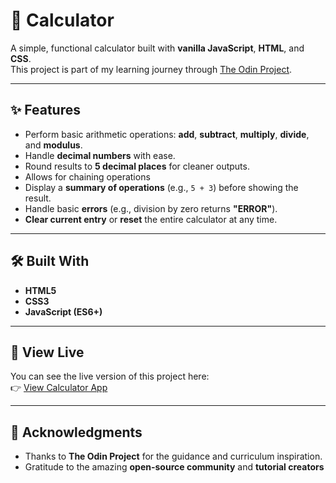 # 🧮 Calculator

A simple, functional calculator built with **vanilla JavaScript**, **HTML**, and **CSS**.  
This project is part of my learning journey through [The Odin Project](https://www.theodinproject.com/).

---

## ✨ Features

- Perform basic arithmetic operations: **add**, **subtract**, **multiply**, **divide**, and **modulus**.
- Handle **decimal numbers** with ease.
- Round results to **5 decimal places** for cleaner outputs.
- Allows for chaining operations
- Display a **summary of operations** (e.g., `5 + 3`) before showing the result.
- Handle basic **errors** (e.g., division by zero returns **"ERROR"**).
- **Clear current entry** or **reset** the entire calculator at any time.

---

## 🛠️ Built With

- **HTML5**
- **CSS3**
- **JavaScript (ES6+)**

---

## 🚀 View Live

You can see the live version of this project here:  
👉 [View Calculator App](https://hgrewal13.github.io/calculator-js/)

---

## 🙏 Acknowledgments

- Thanks to **The Odin Project** for the guidance and curriculum inspiration.
- Gratitude to the amazing **open-source community** and **tutorial creators**
